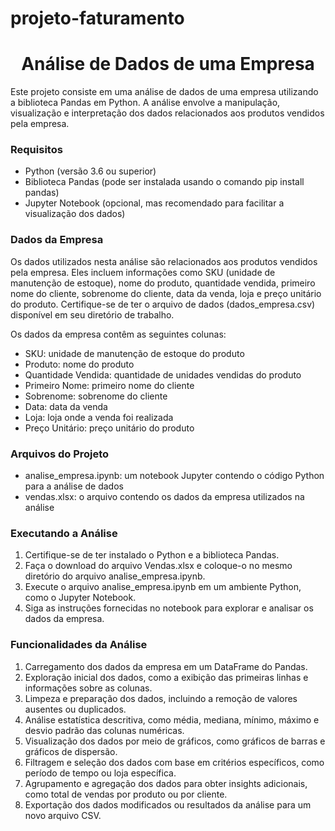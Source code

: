 # projeto-faturamento

<h1 align="center">Análise de Dados de uma Empresa</h1>
<p>Este projeto consiste em uma análise de dados de uma empresa utilizando a biblioteca Pandas em Python. A análise envolve a manipulação, visualização e interpretação dos dados relacionados aos produtos vendidos pela empresa.</p>

<h3>Requisitos</h3>

* Python (versão 3.6 ou superior)
* Biblioteca Pandas (pode ser instalada usando o comando pip install pandas)
* Jupyter Notebook (opcional, mas recomendado para facilitar a visualização dos dados)

<h3>Dados da Empresa</h3>

<p>Os dados utilizados nesta análise são relacionados aos produtos vendidos pela empresa. Eles incluem informações como SKU (unidade de manutenção de estoque), nome do produto, quantidade vendida, primeiro nome do cliente, sobrenome do cliente, data da venda, loja e preço unitário do produto. Certifique-se de ter o arquivo de dados (dados_empresa.csv) disponível em seu diretório de trabalho.</p>

Os dados da empresa contêm as seguintes colunas:

* SKU: unidade de manutenção de estoque do produto
* Produto: nome do produto
* Quantidade Vendida: quantidade de unidades vendidas do produto
* Primeiro Nome: primeiro nome do cliente
* Sobrenome: sobrenome do cliente
* Data: data da venda
* Loja: loja onde a venda foi realizada
* Preço Unitário: preço unitário do produto

<h3>Arquivos do Projeto</h3>

* analise_empresa.ipynb: um notebook Jupyter contendo o código Python para a análise de dados
* vendas.xlsx: o arquivo contendo os dados da empresa utilizados na análise

<h3>Executando a Análise</h3>

1. Certifique-se de ter instalado o Python e a biblioteca Pandas.
2. Faça o download do arquivo Vendas.xlsx e coloque-o no mesmo diretório do arquivo analise_empresa.ipynb.
3. Execute o arquivo analise_empresa.ipynb em um ambiente Python, como o Jupyter Notebook.
4. Siga as instruções fornecidas no notebook para explorar e analisar os dados da empresa.

<h3>Funcionalidades da Análise</h3>

1. Carregamento dos dados da empresa em um DataFrame do Pandas.
2. Exploração inicial dos dados, como a exibição das primeiras linhas e informações sobre as colunas.
3. Limpeza e preparação dos dados, incluindo a remoção de valores ausentes ou duplicados.
4. Análise estatística descritiva, como média, mediana, mínimo, máximo e desvio padrão das colunas numéricas.
5. Visualização dos dados por meio de gráficos, como gráficos de barras e gráficos de dispersão.
6. Filtragem e seleção dos dados com base em critérios específicos, como período de tempo ou loja específica.
7. Agrupamento e agregação dos dados para obter insights adicionais, como total de vendas por produto ou por cliente.
8. Exportação dos dados modificados ou resultados da análise para um novo arquivo CSV.
